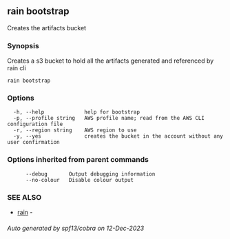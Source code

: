 ## rain bootstrap

Creates the artifacts bucket

### Synopsis

Creates a s3 bucket to hold all the artifacts generated and referenced by rain cli

```
rain bootstrap
```

### Options

```
  -h, --help             help for bootstrap
  -p, --profile string   AWS profile name; read from the AWS CLI configuration file
  -r, --region string    AWS region to use
  -y, --yes              creates the bucket in the account without any user confirmation
```

### Options inherited from parent commands

```
      --debug       Output debugging information
      --no-colour   Disable colour output
```

### SEE ALSO

* [rain](index.md)	 - 

###### Auto generated by spf13/cobra on 12-Dec-2023
